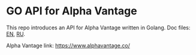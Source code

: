 # GO API for  Alpha Vantage
This repo introduces an API for Alpha Vantage written in Golang.
Doc files: 
[EN](https://github.com/keruch/hse_project_introductory_task/tree/master/docs/README_en.md), 
[RU](https://github.com/keruch/hse_project_introductory_task/tree/master/docs/README_ru.md).

Alpha Vantage link: https://www.alphavantage.co/